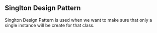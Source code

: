 Singlton Design Pattern
----------------------------------
Singlton Design Pattern is used when we want to make sure that only a single instance will be create for that class.

